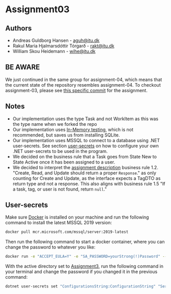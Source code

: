 # Assignment03

## Authors

- Andreas Guldborg Hansen - aguh@itu.dk
- Rakul Maria Hjalmarsdóttir Tórgarð - rakt@itu.dk
- William Skou Heidemann - wihe@itu.dk

## BE AWARE

We just continued in the same group for assignment-04, which means that the current state of the repository resembles assignment-04. To checkout assignment-03, please see [this specific commit](https://github.com/A-Guldborg/assignment-03/tree/baf0451e2dd36126a68c7170349574916d41a2d2) for the assignment.

## Notes

- Our implementation uses the type Task and not WorkItem as this was the type name when we forked the repo
- Our implementation uses [In-Memory testing](https://learn.microsoft.com/en-us/ef/core/testing/testing-without-the-database#inmemory-provider), which is not recommended, but saves us from installing SQLite.
- Our implementation uses MSSQL to connect to a database using .NET user-secrets. See section [user-secrets](#user-secrets) on how to configure your own .NET user-secrets to be used in the program.
- We decided on the business rule that a Task goes from State New to State Active once it has been assigned to a user.
- We decided to interpret the [assignment description](Assignment-description.md) business rule 1.2. "Create, Read, and Update should return a proper `Response`." as only counting for Create and Update, as the interface expects a TagDTO as return type and not a response. This also aligns with business rule 1.5 "If a task, tag, or user is not found, return `null`."

## User-secrets

Make sure [Docker](https://www.docker.com) is installed on your machine and run the following command to install the latest MSSQL 2019 version:

```sh
docker pull mcr.microsoft.com/mssql/server:2019-latest
```

Then run the following command to start a docker container, where you can change the password to whatever you like:

```sh
docker run -e "ACCEPT_EULA=Y" -e "SA_PASSWORD=yourStrong(!)Password" --name "Kanban" -p 1433:1433 -d mcr.microsoft.com/mssql/server:2019-latest
```

With the active directory set to [Assignment3](/Assignment3/), run the following command in your terminal and change the password if you changed it in the previous command:

```sh
dotnet user-secrets set "ConfigurationsString:ConfigurationString" "Server=Kanban;Database=Kanban;User Id=SA;Password=yourStrong(!)Password;"
```
